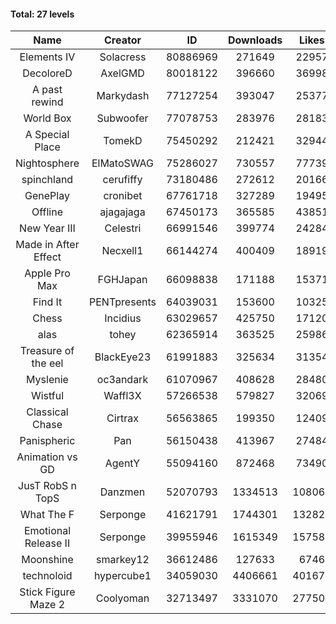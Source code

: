 #### Total: 27 levels

| Name | Creator | ID | Downloads | Likes |
|:---:|:---:|:---:|:---:|:---:|
| Elements IV | Solacress | 80886969 | 271649 | 22957
| DecoloreD | AxelGMD | 80018122 | 396660 | 36998
| A past rewind | Markydash | 77127254 | 393047 | 25377
| World Box | Subwoofer | 77078753 | 283976 | 28183
| A Special Place | TomekD | 75450292 | 212421 | 32944
| Nightosphere | ElMatoSWAG | 75286027 | 730557 | 77739
| spinchland | cerufiffy | 73180486 | 272612 | 20166
| GenePlay | cronibet | 67761718 | 327289 | 19495
| Offline | ajagajaga | 67450173 | 365585 | 43851
| New Year III | Celestri | 66991546 | 399774 | 24284
| Made in After Effect | Necxell1 | 66144274 | 400409 | 18919
| Apple Pro Max | FGHJapan | 66098838 | 171188 | 15371
| Find It | PENTpresents | 64039031 | 153600 | 10325
| Chess | Incidius | 63029657 | 425750 | 17120
| alas | tohey | 62365914 | 363525 | 25986
| Treasure of the eel | BlackEye23 | 61991883 | 325634 | 31354
| Myslenie | oc3andark | 61070967 | 408628 | 28480
| Wistful | Waffl3X | 57266538 | 579827 | 32069
| Classical Chase | Cirtrax | 56563865 | 199350 | 12409
| Panispheric | Pan | 56150438 | 413967 | 27484
| Animation vs GD | AgentY | 55094160 | 872468 | 73490
| JusT RobS n TopS | Danzmen | 52070793 | 1334513 | 108068
| What The F | Serponge | 41621791 | 1744301 | 132828
| Emotional Release II | Serponge | 39955946 | 1615349 | 157586
| Moonshine | smarkey12 | 36612486 | 127633 | 6746
| technoloid | hypercube1 | 34059030 | 4406661 | 401672
| Stick Figure Maze 2 | Coolyoman | 32713497 | 3331070 | 277508
